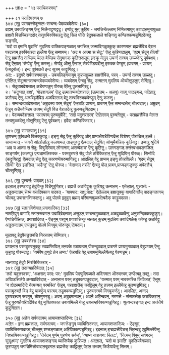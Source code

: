 +++
title = "१३ पराधिकरणम्"

+++
८१ परादिगरणम् ७   
३४४ (सू) परमदस्सेदूऩ्माऩ-सम्बन्द-पेदव्यबदेशेप्य: [३०]  
ब्रह्मम् उबयलिङ्गम् ऎऩ्ऱु निलैनाट्टप्पट्टदु। इप्पोदु मुऩ् कूऱिय - जगत्तिऱ्कॆल्लाम् निमित्तमायुम् उबादाऩमुमायुळ्ळ ब्रह्मत्तै विडच्चिऱन्ददोर् तत्तुवमिरुक्किऱदु ऎऩ्ऱु सिल पोलि हेदुक्कळाले शङ्गित्तु कण्डिक्कप्पडुगिऱदॆऩ्बदु सङ्गदि,  
'यदो वा इमानि पूदाऩि' मुदलिय वाक्कियङ्गळाल् जगत्तिल् जऩ्मादिगळुक्कुक् कारणमाऩ ब्रह्मत्तैविड वेऱाऩ परदत्त्वम् इरुक्किऱदा इल्लैया ऎऩ्ऱु सम्शयम्। 'अद य आत्मा स सेदु:' ऎऩ्ऱु कुऱिप्पदालुम्, 'एदम् सेदुम् तीर्त्वा' ऎऩ्ऱु ब्रह्मत्तैत् ताण्डिच् चॆल्ल वेण्डिय सेदुवागक् कुऱित्तदालुम् इदऱ्कु मेलुम् उयर्न्द तत्त्वम् उळ्ळदॆऩ्ऱु पूर्वबक्षम्। सेदु ऎऩ्ऱाल् 'सेर्प्पदु' ऎऩ्ऱु करुत्तु। सेर्प्पदु ऒऩ्ऱु ऎऩ्ऱाल् सेरवेण्डियदॊऩ्ऱु इरुक्क वेण्डुम् (प्राबगम् - प्राप्यम् ऎऩ्बदुबोल्)। इन्द पूर्वबक्षत्तै इन्द सूत्रम् काट्टुगिऱदु।  
अद: - इदुवरै सर्वगारणमायुम् - उबयलिङ्गमायुम् कूऱप्पट्टुळ्ळ ब्रह्मत्तैविड, परम् - उयर्न्द तत्त्वम् उळ्ळदु। एऩॆऩिल् सेदूऩ्माऩसम्बन्दबेदव्यबदेशेप्य:। व्यबदेशम् ऎऩ्बदु सेदु, उऩ्माऩम् मुदलिय ऒव्वॊऩ्ऱुडऩुम् सेर्गिऱदु।  
१। सेदुव्यबदेशत्ताल् अडैयप्पडुम् पॊरुळ् वेऱॆऩ्ऱु पुलऩागिऱदु।   
२। 'सदुष्पात् ब्रह्म', 'षोडशगलम्' ऎऩ्ऱु उऩ्माऩव्यबदेशत्ताल् (उऩ्माऩम् - अळवु) नाऩ्गु पादङ्गळ्, पदिऩाऱु कलैगळ् ऎऩ्ऱु अळविट्टदैविड अळविल्लाद वेऱु तत्त्वमिरुक्कवेण्डुम् ऎऩ्ऱु करुत्तु।   
३। सम्बन्दव्यबदेशत्ताल् 'अम्रुदस्य परम् सेदुम्' ऎऩ्ऱबडि प्राप्यम्, प्राबगम् ऎऩ्ऱ सम्बन्दत्तैच् चॊल्वदाल्। अम्रुदम् ऎऩ्ऱुम् अडैयवेण्डिय तत्त्वम् सेदुवै विड वेऱाऩदॆऩ्ऱु पुलप्पडुगिऱदाम्।   
४। पेदव्यबदेशत्ताल् 'परात्परम् पुरुषमुबैदि', 'तदो यदुत्तरदरम्' ऎऩ्ऱॆल्लाम् पुरुषऩॆऩ्ऱुम् - परब्रह्मत्तैविड मेलाऩ तत्त्वमुळ्ळदॆऩ्ऱु तोऩ्ऱुगिऱदु ऎऩ्ऱु पूर्वबक्षम्। इदैक् कण्डिक्किऱार्।

३४५ (सू) सामाऩ्यात्तु [३१]   
तुशप्तम् पूर्वबक्षत्तै विलक्कुवदु। इङ्गु सेदु ऎऩ्ऱु कूऱियदु ओर् प्राप्यत्तैयडैविप्पदॆऩ्ऱ विशेषप् पॊरुळिल् इल्लै। सामान्यात् - जगत्तै ऒऩ्ऱोडॊऩ्ऱु कलवामल् ताङ्गुवदु ऎऩ्बदाल् सेदुविऩ् ऒप्पुमैबऱ्ऱिक् कूऱियदु। इव्वाऱु श्रुदिये 'अद य आत्मा स सेदु: वित्रुदिरेषाम् लोगानाम् असम्बेदाय' ऎऩ्ऱु कूऱिऱ्ऱु। उलगङ्गळ् तत्तंस्वभावङ्गळिल् साङ्गर्यम् (कलप्पु) एऱ्पडामलिरुक्क - परमबुरुषऩे सेदु पोले तरिक्किऱाऩ् ऎऩ्ऱु श्रुदियिऩ् पॊरुळ्। सिनोदि (कट्टुगिऱदु) ऎऩ्बदाल् सेदु ऎऩ्ऱु कारणप्पॆयरुमागिऱदु। आदलिऩ् वेऱु प्राप्यम् इङ्गु तोऩ्ऱविल्लै। 'एदम् सेदुम् तीर्त्वा' ऎऩ्ऱ इडत्तिल् 'अडैन्दु' ऎऩ्ऱु पॊरुळ्। 'वेदान्दम् तरदि' ऎऩ्बदु पोल् प्राबग,प्राप्यङ्गळुक्कु अबेदत्तैच् चॊल्लुगिऱदु।

३४६ (सू) पुत्त्यर्त्त: पादवत् [३२]   
इदऩाल् इरण्डावदु हेदुविऱ्कु विडैगूऱुगिऱार्। ब्रह्मत्तै अळविट्टुक् कूऱियदु उऩ्माऩम् - एऩॆऩ्ऱाल्, पुत्त्यर्त्त: - अऩुसन्दाऩम् सॆय्य वसदिक्काग पादवत् - 'वाक्पाद: सक्षु:पाद:' ऎऩ्ऱॆल्लाम् ब्रह्मत्तुक्कु वागादिगळैप् पादङ्गळागच् चॊल्वदु उबासऩत्तिऱ्काऩदु। अदु पोलवे इदुवुम् ब्रह्मम् परिमाणमुळ्ळदॆऩ्बदैक् काट्टुवदल्ल।

३४७ (सू) स्ताऩविशेषात् प्रगाशादिवत् [३३]   
नामऱियुम् वागादि स्ताऩरूबमाऩ उबादिबेदत्ताल् अत्तुडऩ् सम्बन्दमुळ्ळदाल् अळवुळ्ळदॆऩ्ऱु अऩुसन्दिक्कक्कूडुम्। ऎप्पडियॆऩ्ऩिल्, प्रगाशादिवत् - ऎङ्गुम् परवुम् प्रगाशत्तिऱ्कु जऩ्ऩल् कुडम् मुदलिय उबादिगळैक् कॊण्डु अळविट्टु अऩुसन्दाऩम् एऱ्पडुवदु पोलवे मिगवुम् पॊरुन्दुम् ऎऩ्बदाम्।

मूऩ्ऱावदु हेदुवैयडुत्तबडि निरसऩम् सॆय्गिऱार्।  
३४८ (सू) उबबत्तेश्स [३४]   
प्राप्यऩाऩ परमबुरुषऩुक्कु स्वप्राप्तियिल् तऩक्के उबायत्वम् पॊरुन्दुवदाल् प्राबगमे प्राप्यमुमावदाल् वेऱुप्राप्यम् ऎऩ्ऱु कूऱुवदु पॊरुन्दादु। 'यमेवैष व्रुणुदे तेन लप्य:' ऎऩ्ऱबडि वेऱु उबायमुमिल्लैयॆऩ्बदु पॆऱप्पडुम्।

नाऩ्गावदु हेदुवै निरसिक्किऱार् -  
३४९ (सू) तदान्यप्रदिषेदात् [३५]   
'तदो यदुत्तरदरम्', 'अक्षरात् परद: पर:' मुदलिय पेदश्रुदिगळाले अदिगमाऩ ऒरुदत्त्वम् उण्डॆऩ्बदु तवऱु। तदा अव्विडत्तिलेये अऩ्यप्रदिषेदात् - अऩ्यऩाऩ परऩ् तडुक्कप्पडुवदाल्, 'यस्मात् परम् नाबरमस्ति किञ्जित्' ऎऩ्ऱुम् 'न ह्येदस्मादिदि नेत्यन्यत् परमस्ति' ऎऩ्ऱुम्, परब्रह्मत्तैक् काट्टिलुम् वेऱु तत्त्वम् इल्लैयॆऩ्ऱु कूऱप्पडुगिऱदु। परमबुरुषऩै विड वेऱु यार्क्कुम् परत्वम् तडुक्कप्पडुगिऱदु। पुरुषदत्त्वमे मिगवुयर्न्ददु। आदलिऩ्, अन्दप् पुरुषदत्त्वम् रूबमुम्, तोषमुमऱ्ऱदु। अवऩ् अम्रुदमाऩवऩ्। अवऩै अऱिन्दवऩ्, मरणत्तै - संसारत्तैक् कडक्किऱाऩ् ऎऩ्ऱु पुरुषऩैयऱिवदैविड वेऱु मुक्तिक्काऩ उबायमिल्लै यॆऩ्ऱु उबसम्हरिक्कप्पडुगिऱदु। श्रुत्यन्दरङ्गळ् इन्द अर्त्तत्तैये कूऱुगिऩ्ऱऩ।

३५० (सू) अऩेऩ सर्वगदत्वम् आयामशप्तादिप्य: [३६]  
अऩेऩ - इन्द ब्रह्मत्ताल्, सर्वगदत्वम् - जगत्तॆङ्गुम् व्याबित्तिरुत्तल्, आयामशप्तादिप्य: - ऎङ्गुम् व्याबित्तिरुप्पदाय्च् चॊल्लुम् शप्तङ्गळाल् अऱिविक्कप्पडुगिऱदु। इदऩाल् इप्ब्रह्मत्तैविडच् चिऱन्ददु एदुमिल्लैयॆऩ्ऱु निश्सयिक्कप्पडुगिऱदु। 'तेनेदम् पूर्णम् पुरुषेण सर्वम्', 'व्याप्य नारायण: स्तिद:', 'नित्यम् विबुम् सर्वगदम् सुसूक्ष्मम्' मुदलिय आयामशप्तङ्गळ् व्याप्तियैक् कुऱिप्पऩ। अदऩाल्, 'यदो वा इमाऩि' मुदलियवैगळाल् कूऱप्पडुम् जगन्निमित्तोबादाऩबूदमाऩ ब्रह्मत्तैक् काट्टिलुम् वेऱाऩ तत्त्वम् किडैयादॆऩ्ऱु सित्तम्।

